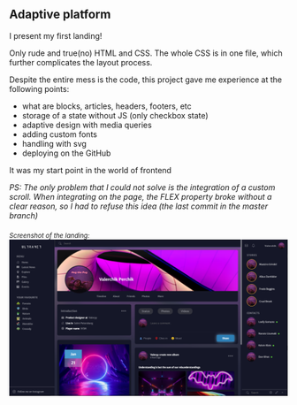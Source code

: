 ## Adaptive platform

I present my first landing!

Only rude and true(no) HTML and CSS. The whole CSS is in one file, which further complicates the layout process.

Despite the entire mess is the code, this project gave me experience at the following points: 

- what are blocks, articles, headers, footers, etc
- storage of a state without JS (only checkbox state)
- adaptive design with media queries
- adding custom fonts
- handling with svg
- deploying on the GitHub

It was my start point in the world of frontend

*PS: The only problem that I could not solve is the integration of a custom scroll. When integrating on the page, the FLEX property broke without a clear reason, so I had to refuse this idea (the last commit in the master branch)*
	
<sub> *Screenshot of the landing:* </sub>
![Screenshot of the page](./images/adaptive-platform.PNG)
